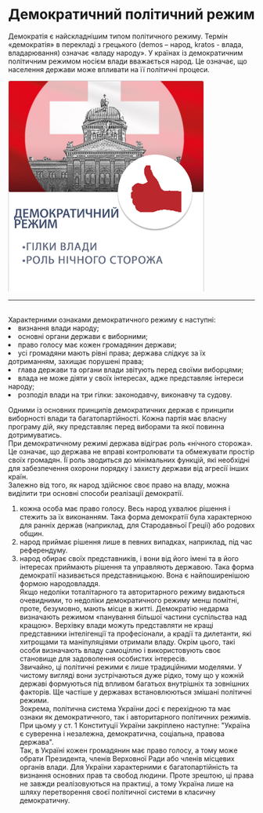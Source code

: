 # Демократичний політичний режим

Демократія є найскладнішим типом політичного режиму. Термін «демократія» в перекладі
з грецького (demos – народ, kratos - влада, владарювання) означає «владу народу».
У країнах із демократичним політичним режимом носієм влади вважається народ. Це
означає, що населення держави може впливати на її політичні процеси. 
<br>
<div class="space">
<div class="center">
<img src="2/дем.jpg" width="400px" class="center"/>
<p><i></i></p>
<hr>
<br>
Характерними ознаками демократичного режиму є наступні:
<li> визнання влади народу;</li>
<li> основні органи держави є виборними;</li>
<li>право голосу має кожен громадянин держави;</li>
<li>усі громадяни мають рівні права; держава слідкує за їх дотриманням, захищає порушені
права;</li>
<li>глава держави та органи влади звітують перед своїми виборцями;</li>
<li>влада не може діяти у своїх інтересах, адже представляє інтереси народу;</li>
<li>розподіл влади на три гілки: законодавчу, виконавчу та судову.</li>

Одними із основних принципів демократичних держав є принципи виборності влади та
багатопартійності. Кожна партія має власну програму дій, яку представляє перед
виборами та якої повинна дотримуватись.     
При демократичному режимі держава відіграє роль «нічного сторожа». Це означає, що
держава не вправі контролювати та обмежувати простір своїх громадян. Її роль зводиться
до мінімальних функцій, які необхідні для забезпечення охорони порядку і захисту
держави від агресії інших країн.               
Залежно від того, як народ здійснює своє право на владу, можна виділити три основні
способи реалізації демократії.      
1) кожна особа має право голосу. Весь народ ухвалює рішення і стежить за їх виконанням.
Така форма демократії була характерною для ранніх держав (наприклад, для Стародавньої
Греції) або родових общин.      
2) народ приймає рішення лише в певних випадках, наприклад, під час референдуму.        
3) народ обирає своїх представників, і вони від його імені та в його інтересах приймають
рішення та управляють державою. Така форма демократії називається представницькою.
Вона є найпоширенішою формою народовладдя.          
Якщо недоліки тоталітарного та авторитарного режиму видаються очевидними, то
недоліки демократичного режиму менш помітні, проте, безумовно, мають місце в житті.
Демократію недарма визначають режимом «панування більшої частини суспільства над
кращою». Верхівку влади можуть представляти не кращі представники інтелігенції та
професіонали, а крадії та дилетанти, які хитрощами та маніпуляціями отримали владу.
Окрім цього, такі особи визначають владу самоціллю і використовують своє становище
для задоволення особистих інтересів.        
Звичайно, ці політичні режими є лише традиційними моделями. У чистому вигляді вони
зустрічаються дуже рідко, тому що у кожній державі формуються під впливом багатьох
внутрішніх та зовнішних факторів. Ще частіше у державах встановлюються змішані
політичні режими.       
Зокрема, політична система України досі є перехідною та має ознаки як демократичного,
так і авторитарного політичних режимів. При цьому у ст. 1 Конституції України
закріплено наступне: "Україна є суверенна і незалежна, демократична, соціальна, правова
держава".       
Так, в Україні кожен громадянин має право голосу, а тому може обрати Президента,
членів Верховної Ради або членів місцевих органів влади. Для України характерними є
багатопартійність та визнання основних прав та свобод людини. Проте зрештою, ці права
не завжди реалізовуються на практиці, а тому Україна лише на шляху перетворення своєї
політичної системи в класичну демократичну.         
